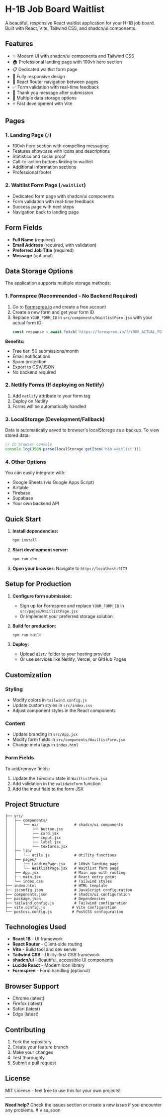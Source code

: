 # H-1B Job Board Waitlist

A beautiful, responsive React waitlist application for your H-1B job board. Built with React, Vite, Tailwind CSS, and shadcn/ui components.

## Features

- ✨ Modern UI with shadcn/ui components and Tailwind CSS
- 🏠 Professional landing page with 100vh hero section
- 📋 Dedicated waitlist form page
- 📱 Fully responsive design
- 🔄 React Router navigation between pages
- ✅ Form validation with real-time feedback
- 🎉 Thank you message after submission
- 💾 Multiple data storage options
- ⚡ Fast development with Vite

## Pages

### 1. Landing Page (`/`)
- 100vh hero section with compelling messaging
- Features showcase with icons and descriptions
- Statistics and social proof
- Call-to-action buttons linking to waitlist
- Additional information sections
- Professional footer

### 2. Waitlist Form Page (`/waitlist`)
- Dedicated form page with shadcn/ui components
- Form validation with real-time feedback
- Success page with next steps
- Navigation back to landing page

## Form Fields

- **Full Name** (required)
- **Email Address** (required, with validation)
- **Preferred Job Title** (required)
- **Message** (optional)

## Data Storage Options

The application supports multiple storage methods:

### 1. Formspree (Recommended - No Backend Required)

1. Go to [Formspree.io](https://formspree.io) and create a free account
2. Create a new form and get your form ID
3. Replace `YOUR_FORM_ID` in `src/components/WaitlistForm.jsx` with your actual form ID:
   ```javascript
   const response = await fetch('https://formspree.io/f/YOUR_ACTUAL_FORM_ID', {
   ```

**Benefits:**
- Free tier: 50 submissions/month
- Email notifications
- Spam protection
- Export to CSV/JSON
- No backend required

### 2. Netlify Forms (If deploying on Netlify)

1. Add `netlify` attribute to your form tag
2. Deploy on Netlify
3. Forms will be automatically handled

### 3. LocalStorage (Development/Fallback)

Data is automatically saved to browser's localStorage as a backup. To view stored data:

```javascript
// In browser console
console.log(JSON.parse(localStorage.getItem('h1b-waitlist')))
```

### 4. Other Options

You can easily integrate with:
- Google Sheets (via Google Apps Script)
- Airtable
- Firebase
- Supabase
- Your own backend API

## Quick Start

1. **Install dependencies:**
   ```bash
   npm install
   ```

2. **Start development server:**
   ```bash
   npm run dev
   ```

3. **Open your browser:**
   Navigate to `http://localhost:5173`

## Setup for Production

1. **Configure form submission:**
   - Sign up for Formspree and replace `YOUR_FORM_ID` in `src/pages/WaitlistPage.jsx`
   - Or implement your preferred storage solution

2. **Build for production:**
   ```bash
   npm run build
   ```

3. **Deploy:**
   - Upload `dist/` folder to your hosting provider
   - Or use services like Netlify, Vercel, or GitHub Pages

## Customization

### Styling
- Modify colors in `tailwind.config.js`
- Update custom styles in `src/index.css`
- Adjust component styles in the React components

### Content
- Update branding in `src/App.jsx`
- Modify form fields in `src/components/WaitlistForm.jsx`
- Change meta tags in `index.html`

### Form Fields
To add/remove fields:
1. Update the `formData` state in `WaitlistForm.jsx`
2. Add validation in the `validateForm` function
3. Add the input field to the form JSX

## Project Structure

```
├── src/
│   ├── components/
│   │   └── ui/                # shadcn/ui components
│   │       ├── button.jsx
│   │       ├── card.jsx
│   │       ├── input.jsx
│   │       ├── label.jsx
│   │       └── textarea.jsx
│   ├── lib/
│   │   └── utils.js           # Utility functions
│   ├── pages/
│   │   ├── LandingPage.jsx    # 100vh landing page
│   │   └── WaitlistPage.jsx   # Waitlist form page
│   ├── App.jsx                # Main app with routing
│   ├── main.jsx               # React entry point
│   └── index.css              # Tailwind styles
├── index.html                 # HTML template
├── jsconfig.json              # JavaScript configuration
├── components.json            # shadcn/ui configuration
├── package.json               # Dependencies
├── tailwind.config.js         # Tailwind configuration
├── vite.config.js            # Vite configuration
└── postcss.config.js         # PostCSS configuration
```

## Technologies Used

- **React 18** - UI framework
- **React Router** - Client-side routing
- **Vite** - Build tool and dev server
- **Tailwind CSS** - Utility-first CSS framework
- **shadcn/ui** - Beautiful, accessible UI components
- **Lucide React** - Modern icon library
- **Formspree** - Form handling (optional)

## Browser Support

- Chrome (latest)
- Firefox (latest)
- Safari (latest)
- Edge (latest)

## Contributing

1. Fork the repository
2. Create your feature branch
3. Make your changes
4. Test thoroughly
5. Submit a pull request

## License

MIT License - feel free to use this for your own projects!

---

**Need help?** Check the issues section or create a new issue if you encounter any problems. #   V i s a _ s o o n  
 